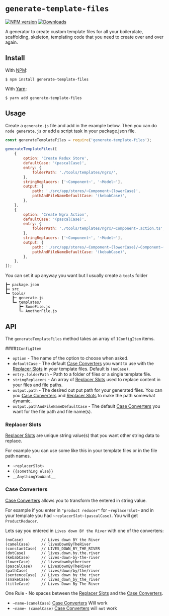 # `generate-template-files`

[![NPM version][npm-img]][npm-url] [![Downloads][downloads-img]][npm-url]

A generator to create custom template files for all your boilerplate, scaffolding, skeleton, templating code that you need to create over and over again.

## Install

With [NPM](http://npmjs.com):

```command
$ npm install generate-template-files
```

With [Yarn](https://yarnpkg.com):

```command
$ yarn add generate-template-files
```

## Usage

Create a `generate.js` file and add in the example below. Then you can do `node generate.js` or add a script task in your package.json file.

```js
const generateTemplateFiles = require('generate-template-files');

generateTemplateFiles([
    {
        option: 'Create Redux Store',
        defaultCase: '(pascalCase)',
        entry: {
            folderPath: './tools/templates/ngrx/',
        },
        stringReplacers: ['~Component~', '~Model~'],
        output: {
            path: './src/app/stores/~Component~(lowerCase)',
            pathAndFileNameDefaultCase: '(kebabCase)',
        },
    },
    {
        option: 'Create Ngrx Action',
        defaultCase: '(pascalCase)',
        entry: {
            folderPath: './tools/templates/ngrx/~Component~.action.ts',
        },
        stringReplacers: ['~Component~', '~Model~'],
        output: {
            path: './src/app/stores/~Component~(lowerCase)/~Component~(pascalCase)Action.ts',
            pathAndFileNameDefaultCase: '(kebabCase)',
        },
    },
]);
```

You can set it up anyway you want but I usually create a `tools` folder

```
┣━ package.json
┣━ src
┗━ tools/
   ┣━ generate.js
   ┗━ templates/
      ┣━ SomeFile.js
      ┗━ AnotherFile.js
```

## API

The `generateTemplateFiles` method takes an array of `IConfigItem` items.

####`IConfigItem`

-   `option` - The name of the option to choose when asked.
-   `defaultCase` - The default [Case Converters](#case-converters) you want to use with the [Replacer Slots](#replacer-slots) in your template files. Default is `(noCase)`.
-   `entry.folderPath` - Path to a folder of files or a single template file.
-   `stringReplacers` - An array of [Replacer Slots](#replacer-slots) used to replace content in your files and file paths.
-   `output.path` - The desired out put path for your generated files. You can you [Case Converters](#case-converters) and [Replacer Slots](#replacer-slots) to make the path somewhat dynamic.
-   `output.pathAndFileNameDefaultCase` - The default [Case Converters](#case-converters) you want for the file path and file name(s).

### Replacer Slots

[Replacer Slots](#replacer-slots) are unique string value(s) that you want other string data to replace.

For example you can use some like this in your template files or in the file path names.

-   `~replacerSlot~`
-   `{{something else}}`
-   `__AnythingYouWant__`

### Case Converters

[Case Converters](#case-converters) allows you to transform the entered in string value.

For example if you enter in `"product reducer"` for `~replacerSlot~` and in your template you had `~replacerSlot~(pascalCase)`. You will get `ProductReducer`.

Lets say you entered in `Lives down BY the River` with one of the converters:

    (noCase)        // Lives down BY the River
    (camelCase)     // livesDownByTheRiver
    (constantCase)  // LIVES_DOWN_BY_THE_RIVER
    (dotCase)       // lives.down.by.the.river
    (kebabCase)     // lives-down-by-the-river
    (lowerCase)     // livesdownbytheriver
    (pascalCase)    // LivesDownByTheRiver
    (pathCase)      // lives/down/by/the/river
    (sentenceCase)  // Lives down by the river
    (snakeCase)     // lives_down_by_the_river
    (titleCase)     // Lives Down By The River

One Rule - No spaces between the [Replacer Slots](#replacer-slots) and the [Case Converters](#case-converters).

-   `~name~(camelCase)` [Case Converters](#case-converters) Will work
-   `~name~ (camelCase)` [Case Converters](#case-converters) will `not` work

[npm-url]: https://npmjs.org/package/generate-template-files
[downloads-img]: http://img.shields.io/npm/dm/generate-template-files.svg?style=flat-square
[npm-img]: http://img.shields.io/npm/v/generate-template-files.svg?style=flat-square

